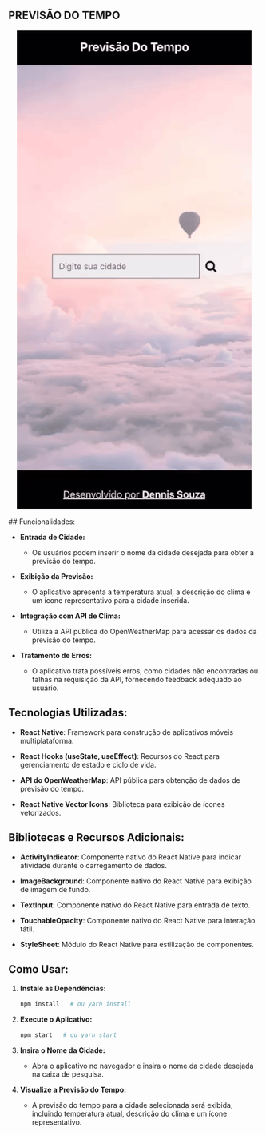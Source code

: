 ## PREVISÃO DO TEMPO
<p align="center">
	<img width="470" src="Weather/assets/assets_to_readme/amostra.gif">
</p>
## Funcionalidades:

- **Entrada de Cidade:**
  - Os usuários podem inserir o nome da cidade desejada para obter a previsão do tempo.


- **Exibição da Previsão:**
  - O aplicativo apresenta a temperatura atual, a descrição do clima e um ícone representativo para a cidade inserida.

- **Integração com API de Clima:**
  - Utiliza a API pública do OpenWeatherMap para acessar os dados da previsão do tempo.

- **Tratamento de Erros:**
  - O aplicativo trata possíveis erros, como cidades não encontradas ou falhas na requisição da API, fornecendo feedback adequado ao usuário.

## Tecnologias Utilizadas:

- **React Native**: Framework para construção de aplicativos móveis multiplataforma.

- **React Hooks (useState, useEffect)**: Recursos do React para gerenciamento de estado e ciclo de vida.

- **API do OpenWeatherMap**: API pública para obtenção de dados de previsão do tempo.

- **React Native Vector Icons**: Biblioteca para exibição de ícones vetorizados.

## Bibliotecas e Recursos Adicionais:

- **ActivityIndicator**: Componente nativo do React Native para indicar atividade durante o carregamento de dados.

- **ImageBackground**: Componente nativo do React Native para exibição de imagem de fundo.

- **TextInput**: Componente nativo do React Native para entrada de texto.

- **TouchableOpacity**: Componente nativo do React Native para interação tátil.

- **StyleSheet**: Módulo do React Native para estilização de componentes.

## Como Usar:

1. **Instale as Dependências:**
   ```bash
   npm install   # ou yarn install
   ```

2. **Execute o Aplicativo:**
   ```bash
   npm start   # ou yarn start
   ```

3. **Insira o Nome da Cidade:**
   - Abra o aplicativo no navegador e insira o nome da cidade desejada na caixa de pesquisa.

4. **Visualize a Previsão do Tempo:**
   - A previsão do tempo para a cidade selecionada será exibida, incluindo temperatura atual, descrição do clima e um ícone representativo.
